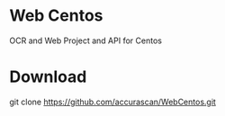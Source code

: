 # Web Centos
OCR and Web Project and API for Centos

# Download
git clone https://github.com/accurascan/WebCentos.git
